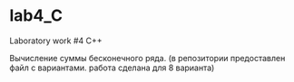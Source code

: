 # lab4_C
Laboratory work #4 C++

Вычисление суммы бесконечного ряда. (в репозитории предоставлен файл с вариантами. работа сделана для 8 варианта)